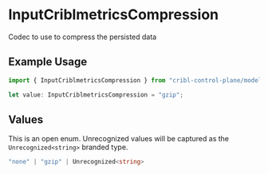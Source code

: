 # InputCriblmetricsCompression

Codec to use to compress the persisted data

## Example Usage

```typescript
import { InputCriblmetricsCompression } from "cribl-control-plane/models";

let value: InputCriblmetricsCompression = "gzip";
```

## Values

This is an open enum. Unrecognized values will be captured as the `Unrecognized<string>` branded type.

```typescript
"none" | "gzip" | Unrecognized<string>
```